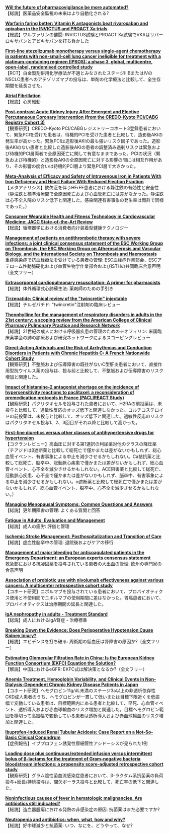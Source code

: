 [**Will the future of pharmacovigilance be more automated?**](https://pubmed.ncbi.nlm.nih.gov/37435796/)  
【総説】医薬品安全監視の未来はより自動化される?

[**Warfarin faring better: Vitamin K antagonists beat rivaroxaban and apixaban in the INVICTUS and PROACT Xa trials**](https://pubmed.ncbi.nlm.nih.gov/37429508/)  
【総説】ワルファリンの健闘: INVICTUS試験とPROACT Xa試験でVKAはリバーロキサバンとアピキサバンを打ち負かした

[**First-line atezolizumab monotherapy versus single-agent chemotherapy in patients with non-small-cell lung cancer ineligible for treatment with a platinum-containing regimen (IPSOS): a phase 3, global, multicentre, open-label, randomised controlled study**](https://pubmed.ncbi.nlm.nih.gov/37423228/)  
【RCT】白金製剤併用化学療法が不適とみなされたステージIIIBまたはIVのNSCLC患者へのアテゾリズマブの投与は、単剤の化学療法と比較して、全生存期間を延長させた。

[**Atrial Fibrillation**](https://pubmed.ncbi.nlm.nih.gov/37429028/)  
【総説】心房細動

[**Post-contrast Acute Kidney Injury After Emergent and Elective Percutaneous Coronary Intervention (from the CREDO-Kyoto PCI/CABG Registry Cohort 3)**](https://pubmed.ncbi.nlm.nih.gov/37421731/)  
【観察研究】CREDO-Kyoto PCI/CABGレジストリーコホート3登録患者において、緊急PCIを受けた患者は、待機的PCIを受けた患者と比較して、造影後AKIの発生率が高かった。緊急PCIは造影後AKIの最も強いリスク因子であった。造影後AKIのない患者と比較した造影後AKIの患者の調整済み過剰リスクは緊急および待機的PCI層両者で全原因死亡に関して有意なままであった。PCIの状況（緊急および待機的）と造影後AKIの全原因死亡に対する影響の間には相互作用があり、その影響の度合いは待機的PCI層より緊急PCI層で大きかった。

[**Meta-Analysis of Efficacy and Safety of Intravenous Iron in Patients With Iron Deficiency and Heart Failure With Reduced Ejection Fraction**](https://pubmed.ncbi.nlm.nih.gov/37429060/)  
【メタアナリシス】鉄欠乏を伴うHFrEF患者における静注鉄の有効性と安全性（静注鉄と標準治療間で全原因死亡および心血管死亡には差がなかった。静注鉄は心不全入院のリスク低下と関連した。感染関連有害事象の発生率は両群で同様であった。）

[**Consumer Wearable Health and Fitness Technology in Cardiovascular Medicine: JACC State-of-the-Art Review**](https://pubmed.ncbi.nlm.nih.gov/37438010/)  
【総説】循環器学における消費者向け装着型健康テクノロジー

[**Management of patients on antithrombotic therapy with severe infections: a joint clinical consensus statement of the ESC Working Group on Thrombosis, the ESC Working Group on Atherosclerosis and Vascular Biology, and the International Society on Thrombosis and Haemostasis**](https://pubmed.ncbi.nlm.nih.gov/37439553/)  
重症感染症で抗血栓療法を受けている患者の管理: ESC血栓症作業部会、ESCアテローム性動脈硬化および血管生物学作業部会およびISTHの共同臨床合意声明（全文フリー）

[**Extracorporeal cardiopulmonary resuscitation: A primer for pharmacists**](https://pubmed.ncbi.nlm.nih.gov/37070401/)  
【総説】体外循環式心肺蘇生法: 薬剤師のための手引き

[**Tirzepatide: Clinical review of the "twincretin" injectable**](https://pubmed.ncbi.nlm.nih.gov/37070418/)  
【総説】チルゼパチド: "twincretin"注射剤の臨床レビュー

[**Theophylline for the management of respiratory disorders in adults in the 21st century: a scoping review from the American College of Clinical Pharmacy Pulmonary Practice and Research Network**](https://pubmed.ncbi.nlm.nih.gov/37423768/)  
【総説】21世紀の成人における呼吸器疾患の管理のためのテオフィリン: 米国臨床薬学会の肺の診療および研究ネットワークによるスコーピングレビュー

[**Direct-Acting Antivirals and the Risk of Arrhythmias and Conduction Disorders in Patients with Chronic Hepatitis C: A French Nationwide Cohort Study**](https://pubmed.ncbi.nlm.nih.gov/37436681/)  
【観察研究】不整脈および伝導障害の既往がないC型肝炎患者において、直接作用型抗ウイルス薬の投与は、投与前と比較して、不整脈および伝導障害のリスク増加と関連した。

[**Impact of histamine-2 antagonist shortage on the incidence of hypersensitivity reactions to paclitaxel: a reconsideration of premedication protocols in France (PACLIREACT Study)**](https://pubmed.ncbi.nlm.nih.gov/37438439/)  
【観察研究】パクリタキセルを投与された患者において、H2RAの前投薬は、未投与と比較して、過敏性反応のオッズ低下と関連しなかった。コルチコステロイドの前投薬は、未投与と比較して、オッズ低下と関連した。過敏性反応のリスクはパクリタキセル投与1、2、3回目がそれ以降と比較して高かった。

[**First-line diuretics versus other classes of antihypertensive drugs for hypertension**](https://pubmed.ncbi.nlm.nih.gov/37439548/)  
【コクランレビュー】高血圧に対する第1選択の利尿薬対他のクラスの降圧薬（チアジドはβ遮断薬と比較して総死亡で僅かまたは差がないかもしれず、総心血管イベント、有害事象による中止を減少させるかもしれない。Ca拮抗薬と比較して総死亡、脳卒中、冠動脈心疾患で僅かまたは差がないかもしれず、総心血管イベント、心不全を減少させるかもしれない。ACE阻害薬と比較して総死亡、冠動脈心疾患、心不全で僅かまたは差がないかもしれず、脳卒中、有害事象による中止を減少させるかもしれない。α遮断薬と比較して総死亡で僅かまたは差がないかもしれず、総心血管イベント、脳卒中、心不全を減少させるかもしれない。）

[**Managing Menopausal Symptoms: Common Questions and Answers**](https://pubmed.ncbi.nlm.nih.gov/37440735/)  
【総説】更年期障害の管理: よくある質問と回答

[**Fatigue in Adults: Evaluation and Management**](https://pubmed.ncbi.nlm.nih.gov/37440739/)  
【総説】成人の疲労: 評価と管理

[**Ischemic Stroke Management: Posthospitalization and Transition of Care**](https://pubmed.ncbi.nlm.nih.gov/37440741/)  
【総説】虚血性脳卒中の管理: 退院後およびケアの移行

[**Management of major bleeding for anticoagulated patients in the Emergency Department: an European experts consensus statement**](https://pubmed.ncbi.nlm.nih.gov/37427548/)  
救急部における抗凝固薬を投与されている患者の大出血の管理: 欧州の専門家の合意声明

[**Association of probiotic use with nivolumab effectiveness against various cancers: A multicenter retrospective cohort study**](https://pubmed.ncbi.nlm.nih.gov/37421306/)  
【コホート研究】ニボルマブを投与されている患者において、プロバイオティクス使用と不使用間でニボルマブの使用期間に差はなかった。胃癌患者において、プロバイオティクスは治療期間の延長と関連した。

[**IgA nephropathy in adults - Treatment Standard**](https://pubmed.ncbi.nlm.nih.gov/37418237/)  
【総説】成人におけるIgA腎症 - 治療標準

[**Breaking Down the Evidence: Does Perioperative Hypotension Cause Kidney Injury?**](https://pubmed.ncbi.nlm.nih.gov/37423203/)  
【総説】エビデンスを打ち破る: 周術期の低血圧は腎障害の原因か?（全文フリー）

[**Estimating Glomerular Filtration Rate in China: Is the European Kidney Function Consortium (EKFC) Equation the Solution?**](https://pubmed.ncbi.nlm.nih.gov/37423213/)  
【解説】中国におけるeGFR: EKFC式は解決策となるか?（全文フリー）

[**Anemia Treatment, Hemoglobin Variability, and Clinical Events in Non-Dialysis-Dependent Chronic Kidney Disease Patients in Japan**](https://pubmed.ncbi.nlm.nih.gov/37424063/)  
【コホート研究】ヘモグロビン11g/dL未満のステージ3a以上の非透析依存性CKD成人患者のうち、ヘモグロビンが一貫して低いまたは目標下限近くを低振幅で変動している患者は、目標範囲内にある患者と比較して、早死、心血管イベント、透析導入および赤血球輸血のリスク増加と関連した。目標ヘモグロビン範囲を横切って高振幅で変動している患者は透析導入および赤血球輸血のリスク増加と関連した。

[**Ibuprofen-Induced Renal Tubular Acidosis: Case Report on a Not-So-Basic Clinical Conundrum**](https://pubmed.ncbi.nlm.nih.gov/37426490/)  
【症例報告】イブプロフェン誘発性尿細管性アシドーシスが見られた1例

[**Loading dose plus continuous/extended infusion versus intermittent bolus of β-lactams for the treatment of Gram-negative bacteria bloodstream infections: a propensity score-adjusted retrospective cohort study**](https://pubmed.ncbi.nlm.nih.gov/37428015/)  
【観察研究】グラム陰性菌血流感染症患者において、β-ラクタム系抗菌薬の負荷投与+延長/持続投与は、間欠ボーラス投与と比較して、死亡率の低下と関連した。

[**Noninfectious causes of fever in hematologic malignancies. Are antibiotics still indicated?**](https://pubmed.ncbi.nlm.nih.gov/37431551/)  
【総説】造血器腫瘍における発熱の非感染症の原因: 抗菌薬はまだ必要ですか?

[**Neutropenia and antibiotics: when, what, how and why?**](https://pubmed.ncbi.nlm.nih.gov/37431552/)  
【総説】好中球減少と抗菌薬: いつ、なにを、どうやって、なぜ?

